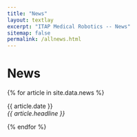 ```yaml
---
title: "News"
layout: textlay
excerpt: "ITAP Medical Robotics -- News"
sitemap: false
permalink: /allnews.html
---
```


# News

{% for article in site.data.news %}
<p>{{ article.date }}<br><em>{{ article.headline }}</em></p>
{% endfor %}
